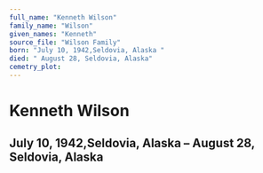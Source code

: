 ```yaml
---
full_name: "Kenneth Wilson"
family_name: "Wilson"
given_names: "Kenneth"
source_file: "Wilson Family"
born: "July 10, 1942,Seldovia, Alaska "
died: " August 28, Seldovia, Alaska"
cemetry_plot: 
---
```

# Kenneth Wilson

## July 10, 1942,Seldovia, Alaska – August 28, Seldovia, Alaska
